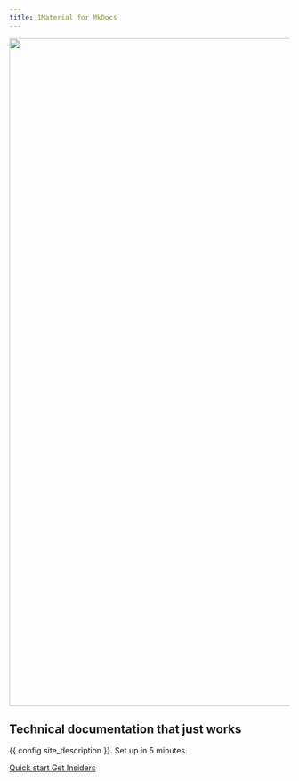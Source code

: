 ```yaml
---
title: 1Material for MkDocs
---
```


  <style>.md-header{position:initial}.md-main__inner{margin:0}.md-content{display:none}@media screen and (min-width:60em){.md-sidebar--secondary{display:none}}@media screen and (min-width:76.25em){.md-sidebar--primary{display:none}}</style>
  <section class="mdx-container">
    <div class="md-grid md-typeset">
      <div class="mdx-hero">
        <div class="mdx-hero__image">
          <img src="" alt="" width="1659" height="1200" draggable="false">
        </div>
        <div class="mdx-hero__content">
          <h1>Technical documentation that just works</h1>
          <p>{{ config.site_description }}. Set up in 5 minutes.</p>
          <a href="{{ page.next_page.url | url }}" title="{{ page.next_page.title | e }}" class="md-button md-button--primary">
            Quick start
          </a>
          <a href="{{ 'insiders/' | url }}" title="Material for MkDocs Insiders" class="md-button">
            Get Insiders
          </a>
        </div>
      </div>
    </div>
  </section>
